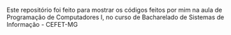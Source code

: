 Este repositório foi feito para mostrar os códigos feitos por mim na aula de Programação de Computadores I, no curso de Bacharelado de Sistemas de Informação - CEFET-MG